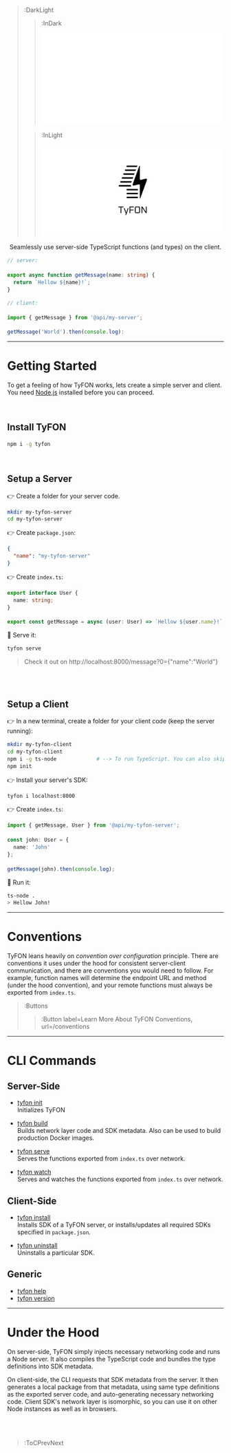 > :DarkLight
> > :InDark
> >
> > ![logo](/docs/assets/tyfon-banner-dark.svg)
>
> > :InLight
> >
> > ![logo](/docs/assets/tyfon-banner.svg)

<div align="center">
Seamlessly use server-side TypeScript functions (and types) on the client.
</div>

```ts
// server:

export async function getMessage(name: string) {
  return `Hellow ${name}!`;
}
```
```ts
// client:

import { getMessage } from '@api/my-server';

getMessage('World').then(console.log):
```

---

# Getting Started

To get a feeling of how TyFON works, lets create a simple server and client. You need
[Node.js](https://nodejs.org/en/) installed before you can proceed.

<br>

## Install TyFON
```bash
npm i -g tyfon
```

<br>

## Setup a Server
👉 Create a folder for your server code.
```bash
mkdir my-tyfon-server
cd my-tyfon-server
```

👉 Create `package.json`:
```json
{
  "name": "my-tyfon-server"
}
```

👉 Create `index.ts`:
```ts
export interface User {
  name: string;
}

export const getMessage = async (user: User) => `Hellow ${user.name}!`;
```

🚀 Serve it:
```bash
tyfon serve
```

> Check it out on http://localhost:8000/message?0={"name":"World"}

<br><br>

## Setup a Client
👉 In a new terminal, create a folder for your client code (keep the server running):

```bash
mkdir my-tyfon-client
cd my-tyfon-client
npm i -g ts-node             # --> To run TypeScript. You can also skip this and run JavaScript.
npm init
```

👉 Install your server's SDK:
```bash
tyfon i localhost:8000
```

👉 Create `index.ts`:

```ts
import { getMessage, User } from '@api/my-tyfon-server';

const john: User = {
  name: 'John'
};

getMessage(john).then(console.log);
```

🚀 Run it:
```bash
ts-node .
> Hellow John!
```

---

# Conventions

TyFON leans heavily on _convention over configuration_ principle. There are conventions it
uses under the hood for consistent server-client communication, and there are conventions you would
need to follow. For example, function names will determine the endpoint URL and method (under the hood convention),
and your remote functions must always be exported from `index.ts`.

> :Buttons
> > :Button label=Learn More About TyFON Conventions, url=/conventions

---

# CLI Commands

## Server-Side

- [tyfon init](/cli/init)\
  Initializes TyFON

- [tyfon build](/cli/build)\
  Builds network layer code and SDK metadata. Also can be used to build production Docker images.

- [tyfon serve](/cli/serve)\
  Serves the functions exported from `index.ts` over network.

- [tyfon watch](/cli/watch)\
  Serves and watches the functions exported from `index.ts` over network.

## Client-Side

- [tyfon install](/cli/install)\
  Installs SDK of a TyFON server, or installs/updates all required SDKs specified in `package.json`.

- [tyfon uninstall](/cli/uninstall)\
  Uninstalls a particular SDK.

## Generic

- [tyfon help](/cli/help)
- [tyfon version](/cli/version)

---

# Under the Hood

On server-side, TyFON simply injects necessary networking code and runs a Node server. It also
compiles the TypeScript code and bundles the type definitions into SDK metadata.

On client-side, the CLI requests that SDK metadata from the server. It then generates a local
package from that metadata, using same type definitions as the exported server code, and auto-generating
necessary networking code. Client SDK's network layer is isomorphic, so you can use it on other Node instances
as well as in browsers.

<br><br>

> :ToCPrevNext
